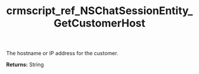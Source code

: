 ﻿---
title: crmscript_ref_NSChatSessionEntity_GetCustomerHost
description: String NSChatSessionEntity.GetCustomerHost()
intellisense: NSChatSessionEntity.GetCustomerHost
keywords: NSChatSessionEntity, GetCustomerHost
so.topic: reference
---

The hostname or IP address for the customer.

**Returns:** String


